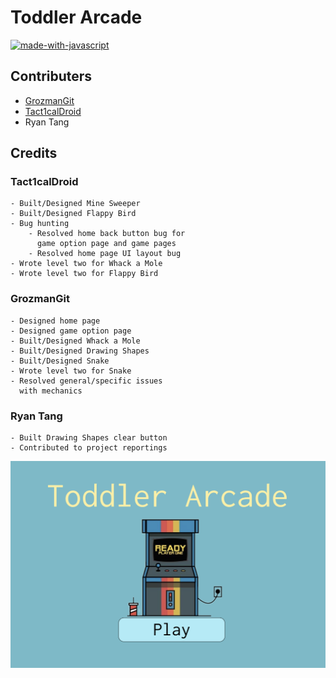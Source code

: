 


# Toddler Arcade

[![made-with-javascript](https://img.shields.io/badge/Built%20with-p5.JS-1f425f.svg)](https://www.javascript.com)



## Contributers

- [GrozmanGit](https://github.com/GrozmanGit)
- [Tact1calDroid](https://github.com/Tact1calDroid)
- Ryan Tang



## Credits

   ### Tact1calDroid
    - Built/Designed Mine Sweeper
    - Built/Designed Flappy Bird
    - Bug hunting 
        - Resolved home back button bug for 
          game option page and game pages
        - Resolved home page UI layout bug
    - Wrote level two for Whack a Mole
    - Wrote level two for Flappy Bird


   ### GrozmanGit
    - Designed home page
    - Designed game option page
    - Built/Designed Whack a Mole
    - Built/Designed Drawing Shapes
    - Built/Designed Snake
    - Wrote level two for Snake
    - Resolved general/specific issues 
      with mechanics


   ### Ryan Tang
    - Built Drawing Shapes clear button
    - Contributed to project reportings



![alt text](https://github.com/GrozmanGit/Toddler-Arcade/blob/master/readme/ToddlerArcadeFrontPage.png?raw=true)
